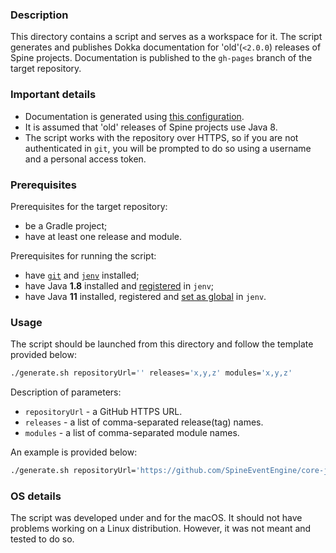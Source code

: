 ### Description

This directory contains a script and serves as a workspace for it. The script generates and publishes
Dokka documentation for 'old'(`<2.0.0`) releases of Spine projects. Documentation is published to 
the `gh-pages` branch of the target repository.

### Important details

- Documentation is generated using [this configuration](https://github.com/SpineEventEngine/config/blob/master/buildSrc/src/main/kotlin/dokka-for-java.gradle.kts).
- It is assumed that 'old' releases of Spine projects use Java 8.
- The script works with the repository over HTTPS, so if you are not authenticated in `git`, 
  you will be prompted to do so using a username and a personal access token.

### Prerequisites

Prerequisites for the target repository:
- be a Gradle project;
- have at least one release and module.

Prerequisites for running the script:
- have [`git`](https://git-scm.com/downloads) and [`jenv`](https://github.com/jenv/jenv#12-adding-your-java-environment) installed;
- have Java **1.8** installed and [registered](https://github.com/jenv/jenv#12-adding-your-java-environment) in `jenv`;
- have Java **11** installed, registered and [set as global](https://github.com/jenv/jenv#13-setting-a-global-java-version) in `jenv`.

### Usage

The script should be launched from this directory and follow the template provided below:
```Bash
./generate.sh repositoryUrl='' releases='x,y,z' modules='x,y,z'
```

Description of parameters:
* `repositoryUrl` - a GitHub HTTPS URL.
* `releases` - a list of comma-separated release(tag) names.
* `modules` - a list of comma-separated module names.

An example is provided below:
```Bash
./generate.sh repositoryUrl='https://github.com/SpineEventEngine/core-java.git' releases='v1.8.0,v1.7.0' modules='core,client'
```

### OS details

The script was developed under and for the macOS. It should not have problems working on a Linux distribution. 
However, it was not meant and tested to do so.